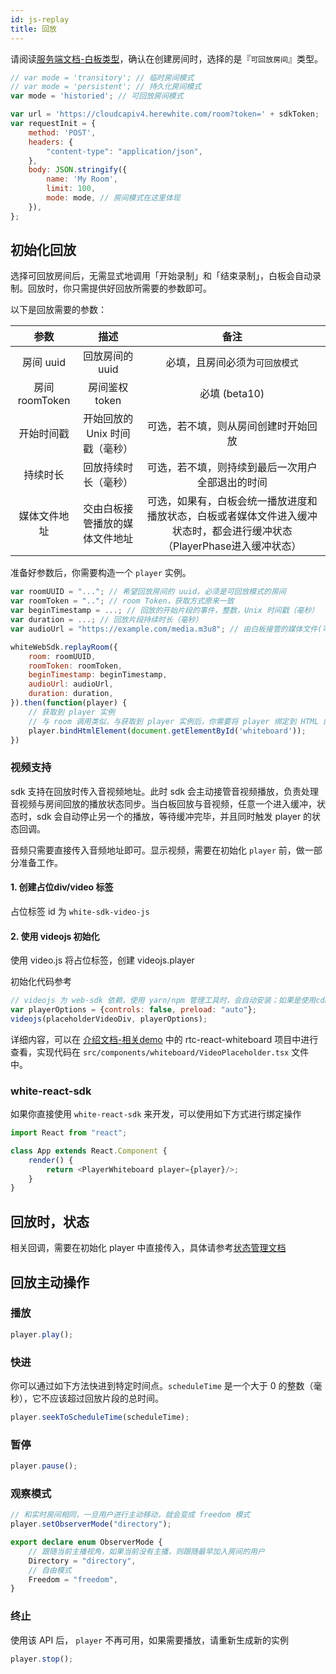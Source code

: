 ```yaml
---
id: js-replay
title: 回放
---
```


请阅读[服务端文档-白板类型](/docs/server/api/server-whiteboard-base#%E5%88%9B%E5%BB%BA%E7%99%BD%E6%9D%BF)，确认在创建房间时，选择的是『`可回放房间`』类型。

```javascript
// var mode = 'transitory'; // 临时房间模式
// var mode = 'persistent'; // 持久化房间模式
var mode = 'historied'; // 可回放房间模式

var url = 'https://cloudcapiv4.herewhite.com/room?token=' + sdkToken;
var requestInit = {
    method: 'POST',
    headers: {
        "content-type": "application/json",
    },
    body: JSON.stringify({
        name: 'My Room',
        limit: 100,
        mode: mode, // 房间模式在这里体现
    }),
};
```

## 初始化回放

选择可回放房间后，无需显式地调用「开始录制」和「结束录制」，白板会自动录制。回放时，你只需提供好回放所需要的参数即可。

以下是回放需要的参数：

|    参数    |                      描述                       |            备注            |
| :--------: | :---------------------------------------------: | :----------------------------: |
| 房间 uuid  |    回放房间的 uuid    |              必填，且房间必须为`可回放模式`             |
|  房间 roomToken  |            房间鉴权 token             | 必填 (beta10) |
| 开始时间戳 | 开始回放的 Unix 时间戳（毫秒） | 可选，若不填，则从房间创建时开始回放 |
|  持续时长  |            回放持续时长（毫秒）             | 可选，若不填，则持续到最后一次用户全部退出的时间 |
|  媒体文件地址  |            交由白板接管播放的媒体文件地址             | 可选，如果有，白板会统一播放进度和播放状态，白板或者媒体文件进入缓冲状态时，都会进行缓冲状态（PlayerPhase进入缓冲状态） |

准备好参数后，你需要构造一个 `player` 实例。

```javascript
var roomUUID = "..."; // 希望回放房间的 uuid，必须是可回放模式的房间
var roomToken = ".."; // room Token，获取方式原来一致
var beginTimestamp = ...; // 回放的开始片段的事件，整数，Unix 时间戳（毫秒）
var duration = ...; // 回放片段持续时长（毫秒）
var audioUrl = "https://example.com/media.m3u8"; // 由白板接管的媒体文件(可选)，如果需要显示视频，需要提前做一些操作

whiteWebSdk.replayRoom({
    room: roomUUID,
    roomToken: roomToken,
    beginTimestamp: beginTimestamp,
    audioUrl: audioUrl,
    duration: duration,
}).then(function(player) {
    // 获取到 player 实例
    // 与 room 调用类似，与获取到 player 实例后，你需要将 player 绑定到 HTML 的 div 上。
    player.bindHtmlElement(document.getElementById('whiteboard'));
})
```

### 视频支持

sdk 支持在回放时传入音视频地址。此时 sdk 会主动接管音视频播放，负责处理音视频与房间回放的播放状态同步。当白板回放与音视频，任意一个进入缓冲，状态时，sdk 会自动停止另一个的播放，等待缓冲完毕，并且同时触发 player 的状态回调。

音频只需要直接传入音频地址即可。显示视频，需要在初始化 `player` 前，做一部分准备工作。

#### 1. 创建占位div/video 标签

占位标签 id 为 `white-sdk-video-js`

#### 2. 使用 videojs 初始化

使用 video.js 将占位标签，创建 videojs.player

初始化代码参考

```javascript
// videojs 为 web-sdk 依赖，使用 yarn/npm 管理工具时，会自动安装；如果是使用cdn 引用，videojs 已经打包在其中，可以直接使用
var playerOptions = {controls: false, preload: "auto"};
videojs(placeholderVideoDiv, playerOptions);
```

详细内容，可以在 [介绍文档-相关demo](/docs/javascript/overview/js-introduction#相关-demo) 中的 rtc-react-whiteboard 项目中进行查看，实现代码在 `src/components/whiteboard/VideoPlaceholder.tsx` 文件中。

### white-react-sdk
如果你直接使用 `white-react-sdk` 来开发，可以使用如下方式进行绑定操作

```javascript
import React from "react";

class App extends React.Component {
    render() {
        return <PlayerWhiteboard player={player}/>;
    }
}
```

## 回放时，状态

相关回调，需要在初始化 player 中直接传入，具体请参考[状态管理文档](./state.md)

## 回放主动操作

### 播放

```javascript
player.play();
```

### 快进

你可以通过如下方法快进到特定时间点。``scheduleTime`` 是一个大于 0 的整数（毫秒），它不应该超过回放片段的总时间。

```javascript
player.seekToScheduleTime(scheduleTime);
```

### 暂停

```javascript
player.pause();
```

### 观察模式

```javascript
// 和实时房间相同，一旦用户进行主动移动，就会变成 freedom 模式
player.setObserverMode("directory");
```

```Typescript
export declare enum ObserverMode {
    // 跟随当前主播视角，如果当前没有主播，则跟随最早加入房间的用户
    Directory = "directory",
    // 自由模式
    Freedom = "freedom",
}
```

### 终止

使用该 API 后， `player` 不再可用，如果需要播放，请重新生成新的实例

```javascript
player.stop();
```

